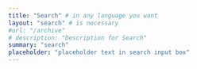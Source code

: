 ```yaml
---
title: "Search" # in any language you want
layout: "search" # is necessary
#url: "/archive"
# description: "Description for Search"
summary: "search"
placeholder: "placeholder text in search input box"
---
```

